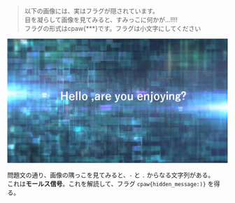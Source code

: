> 以下の画像には、実はフラグが隠されています。  
> 目を凝らして画像を見てみると、すみっこに何かが…!!!!  
> フラグの形式はcpaw{***}です。フラグは小文字にしてください

![stego100.jpg](../assets/image/steg10.jpg)

問題文の通り、画像の隅っこを見てみると、`-` と `.` からなる文字列がある。  
これは**モールス信号**。これを解読して、フラグ `cpaw{hidden_message:)}` を得る。
